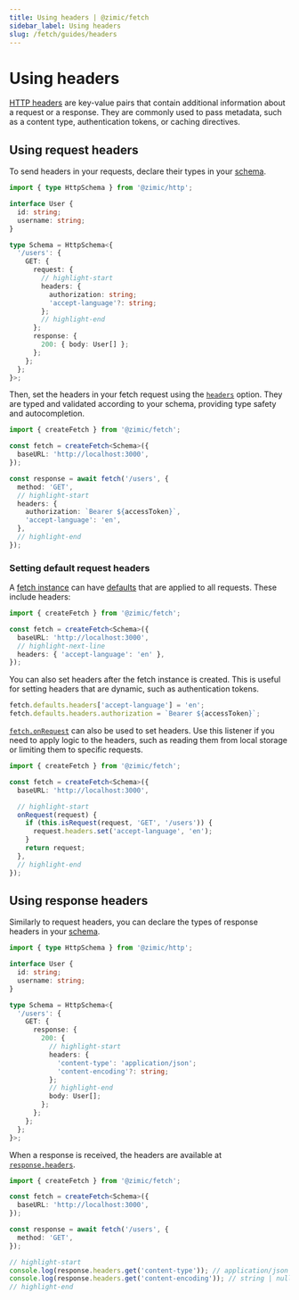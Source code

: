 ```yaml
---
title: Using headers | @zimic/fetch
sidebar_label: Using headers
slug: /fetch/guides/headers
---
```


# Using headers

[HTTP headers](https://developer.mozilla.org/docs/Web/HTTP/Reference/Headers) are key-value pairs that contain
additional information about a request or a response. They are commonly used to pass metadata, such as a content type,
authentication tokens, or caching directives.

## Using request headers

To send headers in your requests, declare their types in your [schema](/docs/zimic-http/guides/1-http-schemas.md).

```ts title='schema.ts'
import { type HttpSchema } from '@zimic/http';

interface User {
  id: string;
  username: string;
}

type Schema = HttpSchema<{
  '/users': {
    GET: {
      request: {
        // highlight-start
        headers: {
          authorization: string;
          'accept-language'?: string;
        };
        // highlight-end
      };
      response: {
        200: { body: User[] };
      };
    };
  };
}>;
```

Then, set the headers in your fetch request using the [`headers`](/docs/zimic-fetch/api/2-fetch.md#headers) option. They
are typed and validated according to your schema, providing type safety and autocompletion.

```ts
import { createFetch } from '@zimic/fetch';

const fetch = createFetch<Schema>({
  baseURL: 'http://localhost:3000',
});

const response = await fetch('/users', {
  method: 'GET',
  // highlight-start
  headers: {
    authorization: `Bearer ${accessToken}`,
    'accept-language': 'en',
  },
  // highlight-end
});
```

### Setting default request headers

A [fetch instance](/docs/zimic-fetch/api/2-fetch.md) can have
[defaults](/docs/zimic-fetch/api/1-create-fetch.md#setting-defaults) that are applied to all requests. These include
headers:

```ts
import { createFetch } from '@zimic/fetch';

const fetch = createFetch<Schema>({
  baseURL: 'http://localhost:3000',
  // highlight-next-line
  headers: { 'accept-language': 'en' },
});
```

You can also set headers after the fetch instance is created. This is useful for setting headers that are dynamic, such
as authentication tokens.

```ts
fetch.defaults.headers['accept-language'] = 'en';
fetch.defaults.headers.authorization = `Bearer ${accessToken}`;
```

[`fetch.onRequest`](/docs/zimic-fetch/api/2-fetch.md#onrequest) can also be used to set headers. Use this listener if
you need to apply logic to the headers, such as reading them from local storage or limiting them to specific requests.

```ts
import { createFetch } from '@zimic/fetch';

const fetch = createFetch<Schema>({
  baseURL: 'http://localhost:3000',

  // highlight-start
  onRequest(request) {
    if (this.isRequest(request, 'GET', '/users')) {
      request.headers.set('accept-language', 'en');
    }
    return request;
  },
  // highlight-end
});
```

## Using response headers

Similarly to request headers, you can declare the types of response headers in your
[schema](/docs/zimic-http/guides/1-http-schemas.md).

```ts title='schema.ts'
import { type HttpSchema } from '@zimic/http';

interface User {
  id: string;
  username: string;
}

type Schema = HttpSchema<{
  '/users': {
    GET: {
      response: {
        200: {
          // highlight-start
          headers: {
            'content-type': 'application/json';
            'content-encoding'?: string;
          };
          // highlight-end
          body: User[];
        };
      };
    };
  };
}>;
```

When a response is received, the headers are available at
[`response.headers`](/docs/zimic-fetch/api/4-fetch-response.md#headers).

```ts
import { createFetch } from '@zimic/fetch';

const fetch = createFetch<Schema>({
  baseURL: 'http://localhost:3000',
});

const response = await fetch('/users', {
  method: 'GET',
});

// highlight-start
console.log(response.headers.get('content-type')); // application/json
console.log(response.headers.get('content-encoding')); // string | null
// highlight-end
```
